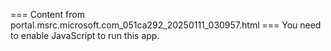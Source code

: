 === Content from portal.msrc.microsoft.com_051ca292_20250111_030957.html ===
You need to enable JavaScript to run this app.

